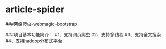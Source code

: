 # article-spider
###网络爬虫-webmagic-bootstrap

###项目基本功能简介：
#1、支持网页爬虫
#2、支持多线程
#3、支持全文搜索
#4、支持hadoop分布式平台

